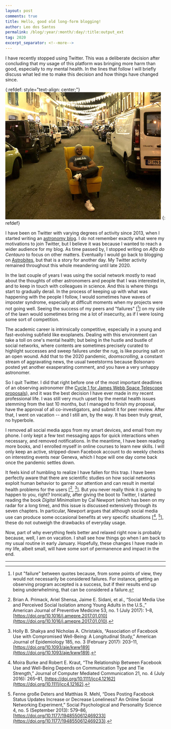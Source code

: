 ```yaml
---
layout: post
comments: true
title: Hello, good old long-form blogging! 
author: Leo dos Santos
permalink: /blog/:year/:month/:day/:title:output_ext
tag: 2020
excerpt_separator: <!--more-->
---
```


I have recently stopped using Twitter. This was a deliberate decision after concluding that my usage of this platform was bringing more harm than good, especially to my mental health. In the lines that follow I will briefly discuss what led me to make this decision and how things have changed since.

<!--more-->
{:refdef: style="text-align: center;"}
![Chill_times](/blog_assets/2020-12-16.jpeg "Chill times")
{: refdef}

I have been on Twitter with varying degrees of activity since 2013, when I started writing an [astronomy blog](https://alfadocentauro.wordpress.com). I do not remember exactly what were my motivations to join Twitter, but I believe it was because I wanted to reach a wider audience for my blog. As time passed by, I stopped writing on *Alfa do Centauro* to focus on other matters. Eventually I would go back to blogging on [Astrobites](https://astrobites.org), but that is a story for another day. My Twitter activity remained throughout this whole meandering until late 2020.

In the last couple of years I was using the social network mostly to read about the thoughts of other astronomers and people that I was interested in, and to keep in touch with colleagues in science. And this is where things start to gradually derail. In the process of keeping up with what was happening with the people I follow, I would sometimes have waves of imposter syndrome, especially at difficult moments when my projects were not going well. Seeing the success of my peers and "failures" \[[^1]\] on my side of the lawn would sometimes bring me a lot of insecurity, as if I were losing some sort of competition.

The academic career is intrinsically competitive, especially in a young and fast-evolving subfield like exoplanets. Dealing with this environment can take a toll on one's mental health; but being in the hustle and bustle of social networks, where contents are sometimes precisely curated to highlight successes and sweep failures under the rug, is like pouring salt on an open wound. Add that to the 2020 pandemic, *doomscrolling*, a constant stream of aggravating news, the usual tweetstorms because Bolsonaro posted yet another exasperating comment, and you have a very unhappy astronomer.

So I quit Twitter. I did that right before one of the most important deadlines of an observing astronomer (the [Cycle 1 for James Webb Space Telescope proposals](https://jwst-docs.stsci.edu/jwst-opportunities-and-policies/jwst-call-for-proposals-for-cycle-1)), and it was the best decision I have ever made in my recent professional life. I was still very much upset by the mental health issues stemming from the last 10 months, but I managed to finish my proposal, have the approval of all co-investigators, and submit it for peer review. After that, I went on vacation -- and I still am, by the way. It has been truly great, no hyperbole.

I removed all social media apps from my smart devices, and email from my phone. I only kept a few text messaging apps for quick interactions when necessary, and removed notifications. In the meantime, I have been reading more books, and I enrolled myself in online courses to learn new skills. I will only keep an active, stripped-down Facebook account to do weekly checks on interesting events near Geneva, which I hope will one day come back once the pandemic settles down.

It feels kind of humbling to realize I have fallen for this trap. I have been perfectly aware that there are scientific studies on how social networks exploit human behavior to garner our attention and can result in mental health problems for the users \[[^2], [^3]\]. But you never really think it is going to happen to you, right? Ironically, after giving the boot to Twitter, I started reading the book *Digital Minimalism* by Cal Newport (which has been on my radar for a long time), and this issue is discussed extensively through its seven chapters. In particular, Newport argues that although social media use can produce some occasional benefits at very specific situations \[[^4], [^5]\], these do not outweigh the drawbacks of everyday usage.

Now, part of why everything feels better and relaxed right now is probably because, well, I am on vacation. I shall see how things go when I am back to my usual routine in early January. Hopefully, these changes I have made in my life, albeit small, will have some sort of permanence and impact in the end.

______________

[^1]: I put "failure" between quotes because, from some points of view, they would not necessarily be considered failures. For instance, getting an observing program accepted is a success, but if their results end up being underwhelming, that can be considered a failure.

[^2]: Brian A. Primack, Ariel Shensa, Jaime E. Sidani, et al., “Social Media Use and Perceived Social Isolation among Young Adults in the U.S.,” American Journal of Preventive Medicine 53, no. 1 (July 2017): 1–8, [https://doi.org/10.1016/j.amepre.2017.01.010](https://doi.org/10.1016/j.amepre.2017.01.010).

[^3]: Holly B. Shakya and Nicholas A. Christakis, “Association of Facebook Use with Compromised Well-Being: A Longitudinal Study,” American Journal of Epidemiology 185, no. 3 (February 2017): 203–11, [https://doi.org/10.1093/aje/kww189](https://doi.org/10.1093/aje/kww189).

[^4]: Moira Burke and Robert E. Kraut, “The Relationship Between Facebook Use and Well-Being Depends on Communication Type and Tie Strength,” Journal of Computer Mediated Communication 21, no. 4 (July 2016): 265–81, [https://doi.org/10.1111/jcc4.12162](https://doi.org/10.1111/jcc4.12162).

[^5]: Fenne große Deters and Matthias R. Mehl, “Does Posting Facebook Status Updates Increase or Decrease Loneliness? An Online Social Networking Experiment,” Social Psychological and Personality Science 4, no. 5 (September 2013): 579–86, [https://doi.org/10.1177/1948550612469233](https://doi.org/10.1177/1948550612469233).